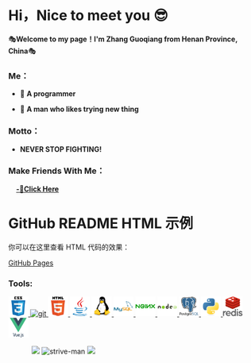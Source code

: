 # Hi，Nice to meet you 😎

🎭**Welcome to my page！I'm Zhang Guoqiang from Henan Province, China**🎭
### Me：
- 🤠 **A programmer**

- 🤠 **A man who likes trying new thing**

### Motto：

- **NEVER STOP FIGHTING!**
### Make Friends With Me：

&nbsp;&nbsp;&nbsp;&nbsp;[**-🙋Click Here**](https://eturl.cn/GCw3dP)

# GitHub README HTML 示例

你可以在这里查看 HTML 代码的效果：

[GitHub Pages](https://strive-man.github.io/Cool_Play/)

 
<p align="left">
</p>
<h3 align="left">Tools:</h3>
<p align="left"> <a href="https://www.w3schools.com/css/" target="_blank" rel="noreferrer"> <img src="https://raw.githubusercontent.com/devicons/devicon/master/icons/css3/css3-original-wordmark.svg" alt="css3" width="40" height="40"/> </a> <a href="https://git-scm.com/" target="_blank" rel="noreferrer"> <img src="https://www.vectorlogo.zone/logos/git-scm/git-scm-icon.svg" alt="git" width="40" height="40"/> </a> <a href="https://www.w3.org/html/" target="_blank" rel="noreferrer"> <img src="https://raw.githubusercontent.com/devicons/devicon/master/icons/html5/html5-original-wordmark.svg" alt="html5" width="40" height="40"/> </a> <a href="https://www.java.com" target="_blank" rel="noreferrer"> <img src="https://raw.githubusercontent.com/devicons/devicon/master/icons/java/java-original.svg" alt="java" width="40" height="40"/> </a> <a href="https://www.linux.org/" target="_blank" rel="noreferrer"> <img src="https://raw.githubusercontent.com/devicons/devicon/master/icons/linux/linux-original.svg" alt="linux" width="40" height="40"/> </a> <a href="https://www.mysql.com/" target="_blank" rel="noreferrer"> <img src="https://raw.githubusercontent.com/devicons/devicon/master/icons/mysql/mysql-original-wordmark.svg" alt="mysql" width="40" height="40"/> </a> <a href="https://www.nginx.com" target="_blank" rel="noreferrer"> <img src="https://raw.githubusercontent.com/devicons/devicon/master/icons/nginx/nginx-original.svg" alt="nginx" width="40" height="40"/> </a> <a href="https://nodejs.org" target="_blank" rel="noreferrer"> <img src="https://raw.githubusercontent.com/devicons/devicon/master/icons/nodejs/nodejs-original-wordmark.svg" alt="nodejs" width="40" height="40"/> </a> <a href="https://www.postgresql.org" target="_blank" rel="noreferrer"> <img src="https://raw.githubusercontent.com/devicons/devicon/master/icons/postgresql/postgresql-original-wordmark.svg" alt="postgresql" width="40" height="40"/> </a> <a href="https://www.python.org" target="_blank" rel="noreferrer"> <img src="https://raw.githubusercontent.com/devicons/devicon/master/icons/python/python-original.svg" alt="python" width="40" height="40"/> </a> <a href="https://redis.io" target="_blank" rel="noreferrer"> <img src="https://raw.githubusercontent.com/devicons/devicon/master/icons/redis/redis-original-wordmark.svg" alt="redis" width="40" height="40"/> </a> <a href="https://vuejs.org/" target="_blank" rel="noreferrer"> <img src="https://raw.githubusercontent.com/devicons/devicon/master/icons/vuejs/vuejs-original-wordmark.svg" alt="vuejs" width="40" height="40"/> </a> </p>
<p align="left">
</p>

&nbsp;&nbsp;&nbsp;&nbsp;&nbsp;&nbsp;&nbsp;&nbsp;&nbsp;&nbsp;&nbsp; <img src="https://s1.4sai.com/src/img/gif/02/02584b7f729a456ab1e4bd3d801b39d8.gif?e=1735488000&token=1srnZGLKZ0Aqlz6dk7yF4SkiYf4eP-YrEOdM1sob:qbFE7cHGyPlf-5y7kviI_5_uMRg="> <img src="https://github-readme-stats.vercel.app/api?username=strive-man&show_icons=true&locale=en" alt="strive-man" />  <img src="https://s1.4sai.com/src/img/gif/02/02584b7f729a456ab1e4bd3d801b39d8.gif?e=1735488000&token=1srnZGLKZ0Aqlz6dk7yF4SkiYf4eP-YrEOdM1sob:qbFE7cHGyPlf-5y7kviI_5_uMRg="> 










 








<div align="center">   </div>






<!--
<p> &nbsp;&nbsp;&nbsp;&nbsp;&nbsp;&nbsp;   <img align="center" src="https://github-readme-streak-stats.herokuapp.com/?user=strive-man&" alt="strive-man" /></p>

**strive-man/strive-man** is a ✨ _special_ ✨ repository because its `README.md` (this file) appears on your GitHub profile.
<img src="https://s1.aigei.com/src/img/gif/61/61cc5d87e0dc4878be276ae48277026f.gif?imageMogr2/auto-orient/thumbnail/!240x240r/gravity/Center/crop/240x240/quality/85/&e=1735488000&token=P7S2Xpzfz11vAkASLTkfHN7Fw-oOZBecqeJaxypL:Yomp16hhWDB_6qBwaxukgqLG3xQ="> 

<img src="https://s1.4sai.com/src/img/gif/d5/d5ded5089a384f5f8127aa223d083dc3.gif?e=1735488000&token=1srnZGLKZ0Aqlz6dk7yF4SkiYf4eP-YrEOdM1sob:WjW6pAPuoD_NofYOOg7BK_z_RWA="> 


 <img src="https://s1.aigei.com/src/img/gif/33/33731fee501442299c6d8b4d6c184444.gif?e=1735488000&token=P7S2Xpzfz11vAkASLTkfHN7Fw-oOZBecqeJaxypL:0LPMV_mkzswABt_lWcKgFagNyww=">  ![Anurag's GitHub stats](https://github-readme-stats.vercel.app/api?username=strive-man&show_icons=true&theme=radical)  <img src="https://s1.aigei.com/src/img/gif/33/33731fee501442299c6d8b4d6c184444.gif?e=1735488000&token=P7S2Xpzfz11vAkASLTkfHN7Fw-oOZBecqeJaxypL:0LPMV_mkzswABt_lWcKgFagNyww=">  

Here are some ideas to get you started:

- 🔭 I’m currently working on ...
- 🌱 I’m currently learning ...
- 👯 I’m looking to collaborate on ...
- 🤔 I’m looking for help with ...
- 💬 Ask me about ...
- 📫 How to reach me: ...
- 😄 Pronouns: ...
- ⚡ Fun fact: ...
 <img src="https://s1.aigei.com/src/img/gif/dc/dc0b693147ea4629a9dcfcda8aa4b356.gif?imageMogr2/auto-orient/thumbnail/!240x240r/gravity/Center/crop/240x240/quality/85/&e=1735488000&token=P7S2Xpzfz11vAkASLTkfHN7Fw-oOZBecqeJaxypL:btSsxdaOLq0LAiZvlTS6vE21xv4="> 

 <img src="https://s1.aigei.com/src/img/gif/61/61cc5d87e0dc4878be276ae48277026f.gif?imageMogr2/auto-orient/thumbnail/!240x240r/gravity/Center/crop/240x240/quality/85/&e=1735488000&token=P7S2Xpzfz11vAkASLTkfHN7Fw-oOZBecqeJaxypL:Yomp16hhWDB_6qBwaxukgqLG3xQ=">    ![Anurag's GitHub stats](https://github-readme-stats.vercel.app/api?username=strive-man&show_icons=true&theme=radical)  <img src="https://s1.aigei.com/src/img/gif/61/61cc5d87e0dc4878be276ae48277026f.gif?imageMogr2/auto-orient/thumbnail/!240x240r/gravity/Center/crop/240x240/quality/85/&e=1735488000&token=P7S2Xpzfz11vAkASLTkfHN7Fw-oOZBecqeJaxypL:Yomp16hhWDB_6qBwaxukgqLG3xQ="> 
 <img src="https://s1.4sai.com/src/img/gif/02/02584b7f729a456ab1e4bd3d801b39d8.gif?e=1735488000&token=1srnZGLKZ0Aqlz6dk7yF4SkiYf4eP-YrEOdM1sob:qbFE7cHGyPlf-5y7kviI_5_uMRg="> ![Anurag's GitHub stats](https://github-readme-stats.vercel.app/api?username=strive-man&show_icons=true&theme=radical)  <img src="https://s1.4sai.com/src/img/gif/02/02584b7f729a456ab1e4bd3d801b39d8.gif?e=1735488000&token=1srnZGLKZ0Aqlz6dk7yF4SkiYf4eP-YrEOdM1sob:qbFE7cHGyPlf-5y7kviI_5_uMRg=">

-->

